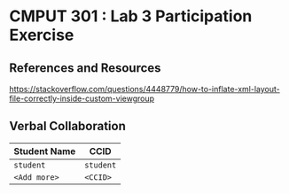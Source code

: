 # CMPUT 301 : Lab 3 Participation Exercise

## References and Resources

https://stackoverflow.com/questions/4448779/how-to-inflate-xml-layout-file-correctly-inside-custom-viewgroup


## Verbal Collaboration

| Student Name | CCID      |
| ------------ | --------- |
| `student`    | `student` |
| `<Add more>` | `<CCID>`  |
